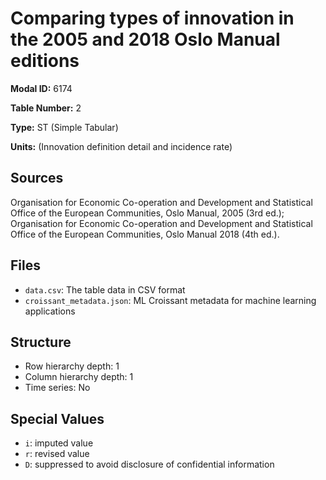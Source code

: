 # Comparing types of innovation in the 2005 and 2018 Oslo Manual editions

**Modal ID:** 6174

**Table Number:** 2

**Type:** ST (Simple Tabular)

**Units:** (Innovation definition detail and incidence rate)

## Sources

Organisation for Economic Co-operation and Development and Statistical Office of the European Communities, Oslo Manual, 2005 (3rd ed.); Organisation for Economic Co-operation and Development and Statistical Office of the European Communities, Oslo Manual 2018 (4th ed.).

## Files

- `data.csv`: The table data in CSV format
- `croissant_metadata.json`: ML Croissant metadata for machine learning applications

## Structure

- Row hierarchy depth: 1
- Column hierarchy depth: 1
- Time series: No

## Special Values

- `i`: imputed value
- `r`: revised value
- `D`: suppressed to avoid disclosure of confidential information
